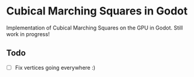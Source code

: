 # Cubical Marching Squares in Godot
Implementation of Cubical Marching Squares on the GPU in Godot. Still work in progress!

## Todo
- [ ] Fix vertices going everywhere :)